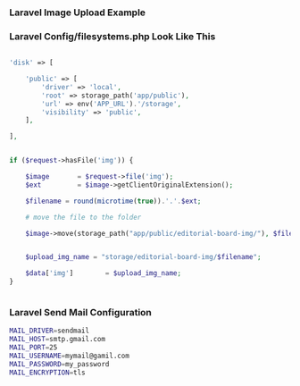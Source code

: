 ### Laravel Image Upload Example

### Laravel Config/filesystems.php Look Like This

```php

'disk' => [

	'public' => [
	    'driver' => 'local',
	    'root' => storage_path('app/public'),
	    'url' => env('APP_URL').'/storage',
	    'visibility' => 'public',
	],

],


```


```php

if ($request->hasFile('img')) {

    $image       = $request->file('img');
    $ext         = $image->getClientOriginalExtension();

    $filename = round(microtime(true)).'.'.$ext;

    # move the file to the folder

    $image->move(storage_path("app/public/editorial-board-img/"), $filename);


    $upload_img_name = "storage/editorial-board-img/$filename";

    $data['img']        = $upload_img_name;
}



```



### Laravel Send Mail Configuration
```bash
MAIL_DRIVER=sendmail
MAIL_HOST=smtp.gmail.com
MAIL_PORT=25
MAIL_USERNAME=mymail@gamil.com
MAIL_PASSWORD=my_password
MAIL_ENCRYPTION=tls
```
